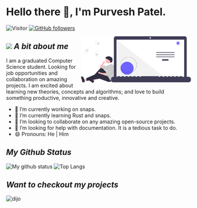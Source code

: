 # Hello there 👋, I'm Purvesh Patel.

![Visitor](https://visitor-badge.laobi.icu/badge?page_id=purveshpatel511.repoName) [![GitHub followers](https://img.shields.io/github/followers/purveshpatel511.svg?style=social&label=Follow)](https://github.com/purveshpatel511?tab=followers)<br/>

<!--
**purveshpatel511/purveshpatel511** is a ✨ _special_ ✨ repository because its `README.md` (this file) appears on your GitHub profile.

Here are some ideas to get you started:

- 💬 Ask me about ...
- 📫 How to reach me: ...
- ⚡ Fun fact: ...
-->



<img align="right" width=300px alt="Unicorn" src="./assets/code_think.svg" />

## <img src="https://media.giphy.com/media/ObNTw8Uzwy6KQ/giphy.gif" width="30px">&nbsp;***A bit about me***
I am a graduated Computer Science student. Looking for job opportunities and collaboration on amazing projects. I am excited about learning new theories, concepts and algorithms; and love to build something productive, innovative and creative.

- 🔭 I’m currently working on snaps.
- 🌱 I’m currently learning Rust and snaps.
- 👯 I’m looking to collaborate on any amazing open-source projects.
- 🤔 I’m looking for help with documentation. It is a tedious task to do.
- 😄 Pronouns: He | Him

## ***My Github Status***
![My github status](https://github-readme-stats.vercel.app/api?username=purveshpatel511&show_icons=true&include_all_commits=true)
![Top Langs](https://github-readme-stats.vercel.app/api/top-langs/?username=purveshpatel511&layout=compact)

## ***Want to checkout my projects***
![dijo](https://snapcraft.io/dijo/embedded?button=black&channels=true&summary=true)
<!-- <div>
    <iframe src="https://snapcraft.io/dijo/embedded?button=black&channels=true&summary=true" frameborder="0" width="100%" height="380px" style="border: 1px solid #CCC; border-radius: 2px;"></iframe>
    <iframe src="https://snapcraft.io/pastel/embedded?button=black&channels=true&summary=true" frameborder="0" width="100%" height="470px" style="border: 1px solid #CCC; border-radius: 2px;"></iframe>
</div> -->